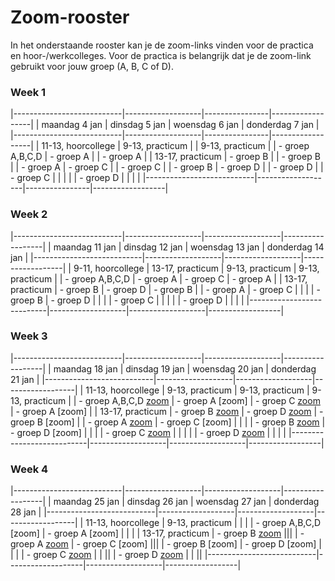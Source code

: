 # Zoom-rooster
In het onderstaande rooster kan je de zoom-links vinden voor de practica en hoor-/werkcolleges. Voor de practica is belangrijk dat je de zoom-link gebruikt voor jouw groep (A, B, C of D).

### Week 1

|---------------------------|-------------------|----------------|------------------|
| maandag 4 jan             | dinsdag 5 jan     | woensdag 6 jan | donderdag 7 jan  |
|---------------------------|-------------------|----------------|------------------|
| 11-13, hoorcollege        | 9-13, practicum   |                | 9-13, practicum  |
| - groep A,B,C,D           | - groep A         |                | - groep A        |
| 13-17, practicum          | - groep B         |                | - groep B        |
| - groep A                 | - groep C         |                | - groep C        |
| - groep B                 | - groep D         |                | - groep D        |
| - groep C                 |                   |                |                  |
| - groep D                 |                   |                |                  |
|---------------------------|-------------------|----------------|------------------|

### Week 2

|---------------------------|-------------------|-------------------|------------------|
| maandag 11 jan            | dinsdag 12 jan    | woensdag 13 jan   | donderdag 14 jan |
|---------------------------|-------------------|-------------------|------------------|
| 9-11, hoorcollege         | 13-17, practicum  | 9-13, practicum   | 9-13, practicum  |
| - groep A,B,C,D           | - groep A         |  - groep C        | - groep A        |
| 13-17, practicum          | - groep B         |  - groep D        | - groep B        |
| - groep A                 | - groep C         |                   |                  |
| - groep B                 | - groep D         |                   |                  |
| - groep C                 |                   |                   |                  |
| - groep D                 |                   |                   |                  |
|---------------------------|-------------------|-------------------|------------------|

### Week 3

|---------------------------|-------------------|-------------------|------------------|
| maandag 18 jan            | dinsdag 19 jan    | woensdag 20 jan   | donderdag 21 jan |
|---------------------------|-------------------|-------------------|------------------|
| 11-13, hoorcollege                                             | 9-13, practicum                                          | 9-13, practicum   | 9-13, practicum  |
| - groep A,B,C,D [zoom](https://uva-live.zoom.us/j/86096579382) | - groep A [zoom]                                         |  - groep C [zoom](https://uva-live.zoom.us/j/81726427033) | - groep A [zoom] |
| 13-17, practicum                                               | - groep B [zoom](https://uva-live.zoom.us/j/85685304535) |  - groep D [zoom](https://uva-live.zoom.us/j/84519098031) | - groep B [zoom] |
| - groep A [zoom](https://uva-live.zoom.us/j/83715932842)       | - groep C [zoom]                                         |                   |                  |
| - groep B [zoom](https://uva-live.zoom.us/j/81832421203)       | - groep D [zoom]                                         |           |                  |
| - groep C [zoom](https://uva-live.zoom.us/j/82476350068)       |                                                          |                   |                  |
| - groep D [zoom](https://uva-live.zoom.us/j/88609686577)       |                                                          |                   |                  |
|---------------------------|-------------------|-------------------|------------------|

### Week 4

|---------------------------|-------------------|-------------------|------------------|
| maandag 25 jan            | dinsdag 26 jan    | woensdag 27 jan   | donderdag 28 jan |
|---------------------------|-------------------|-------------------|------------------|
| 11-13, hoorcollege        | 9-13, practicum   |                   |                  |
| - groep A,B,C,D [zoom]    | - groep A [zoom]  |                   |                  |
| 13-17, practicum          | - groep B [zoom](https://uva-live.zoom.us/j/85685304535) |||
| - groep A [zoom](https://uva-live.zoom.us/j/83715932842)          | - groep C [zoom] |||
| - groep B [zoom]          | - groep D [zoom]  |                   |                  |
| - groep C [zoom](https://uva-live.zoom.us/j/89223006277) |        |                  ||
| - groep D [zoom](https://uva-live.zoom.us/j/88609686577) |        |                  ||
|---------------------------|-------------------|-------------------|------------------|
